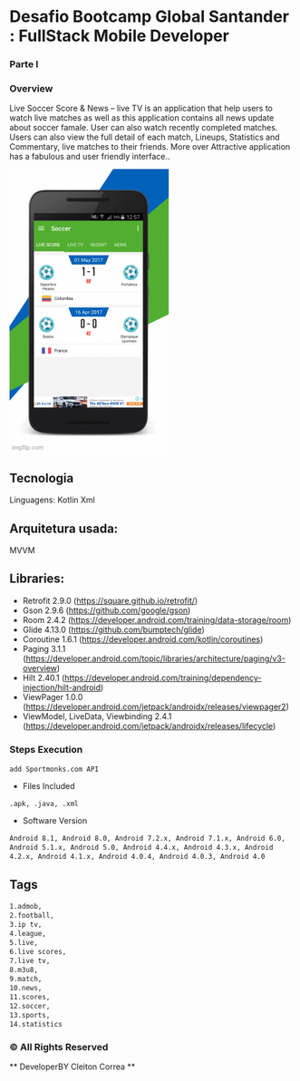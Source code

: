 # Desafio Bootcamp Global Santander : FullStack Mobile Developer

### Parte I

### Overview
Live Soccer Score & News – live TV is an application that help users to watch live matches as well as this application contains all news update about soccer famale. User can also watch recently completed matches. Users can also view the full detail of each match, Lineups, Statistics and Commentary, live matches to their friends. More over Attractive application has a fabulous and user friendly interface..

![Alt Text](images-portfolio/6p7c79.gif)

## Tecnologia
Linguagens:
Kotlin
Xml

## Arquitetura usada:
MVVM

## Libraries:
* Retrofit 2.9.0 (https://square.github.io/retrofit/)
* Gson 2.9.6 (https://github.com/google/gson)
* Room 2.4.2 (https://developer.android.com/training/data-storage/room)
* Glide 4.13.0 (https://github.com/bumptech/glide)
* Coroutine 1.6.1 (https://developer.android.com/kotlin/coroutines)
* Paging 3.1.1 (https://developer.android.com/topic/libraries/architecture/paging/v3-overview)
* Hilt 2.40.1 (https://developer.android.com/training/dependency-injection/hilt-android)
* ViewPager 1.0.0 (https://developer.android.com/jetpack/androidx/releases/viewpager2)
* ViewModel, LiveData, Viewbinding 2.4.1 (https://developer.android.com/jetpack/androidx/releases/lifecycle)


### Steps Execution

```
add Sportmonks.com API
```

 * Files Included	

 ```
.apk, .java, .xml
```

 * Software Version	 

 ```
 Android 8.1, Android 8.0, Android 7.2.x, Android 7.1.x, Android 6.0, Android 5.1.x, Android 5.0, Android 4.4.x, Android 4.3.x, Android 4.2.x, Android 4.1.x, Android 4.0.4, Android 4.0.3, Android 4.0
```


## Tags	

```
1.admob, 
2.football, 
3.ip tv, 
4.league, 
5.live, 
6.live scores, 
7.live tv, 
8.m3u8, 
9.match, 
10.news, 
11.scores, 
12.soccer, 
13.sports, 
14.statistics
```

### © All Rights Reserved 
** DeveloperBY Cleiton Correa **